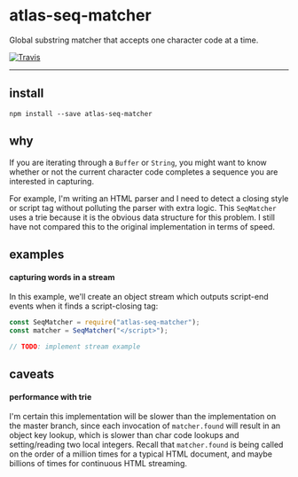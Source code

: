 # atlas-seq-matcher

Global substring matcher that accepts one character code at a time.

[![Travis](https://img.shields.io/travis/atlassubbed/atlas-seq-matcher.svg)](https://travis-ci.org/atlassubbed/atlas-seq-matcher)

---

## install

```
npm install --save atlas-seq-matcher
```

## why

If you are iterating through a `Buffer` or `String`, you might want to know whether or not the current character code completes a sequence you are interested in capturing.

For example, I'm writing an HTML parser and I need to detect a closing style or script tag without polluting the parser with extra logic. This `SeqMatcher` uses a trie because it is the obvious data structure for this problem.  I still have not compared this to the original implementation in terms of speed.

## examples

#### capturing words in a stream

In this example, we'll create an object stream which outputs script-end events when it finds a script-closing tag:

```javascript
const SeqMatcher = require("atlas-seq-matcher");
const matcher = SeqMatcher("</script>");

// TODO: implement stream example

```

## caveats

#### performance with trie

I'm certain this implementation will be slower than the implementation on the master branch, since each invocation of `matcher.found` will result in an object key lookup, which is slower than char code lookups and setting/reading two local integers. Recall that `matcher.found` is being called on the order of a million times for a typical HTML document, and maybe billions of times for continuous HTML streaming.

